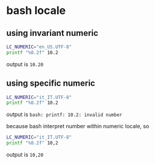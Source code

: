 # bash locale

## using invariant numeric

```sh
LC_NUMERIC="en_US.UTF-8"
printf "%0.2f" 10.2
```

output is `10.20`

## using specific numeric

```sh
LC_NUMERIC="it_IT.UTF-8"
printf "%0.2f" 10.2
```

output is `bash: printf: 10.2: invalid number`

because bash interpret number within numeric locale, so

```sh
LC_NUMERIC="it_IT.UTF-8"
printf "%0.2f" 10,2
```

output is `10,20`